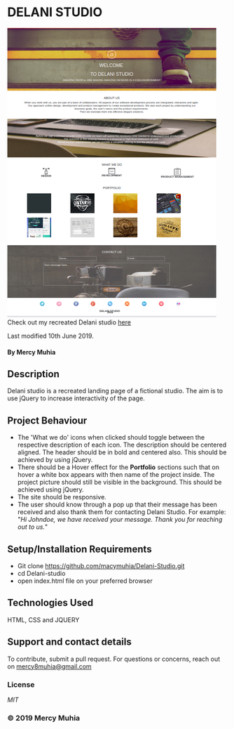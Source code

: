 # DELANI STUDIO
![Portfolio Webpage Screenshot](./images/Delani-screenshot.png)
Check out my recreated Delani studio [here](https://macymuhia.github.io/Delani-studio/)

Last modified 10th June 2019.
#### By **Mercy Muhia**
## Description
Delani studio is a recreated landing page of a fictional studio. The aim is to use jQuery to increase interactivity of the page.
## Project Behaviour
* The 'What we do'  icons when clicked should toggle between the respective description of each icon. The description should be centered aligned. The header should be in bold and centered also. This should be achieved by using jQuery.
* There should be a Hover effect for the **Portfolio** sections such that on hover a white box appears with then name of the project inside. The project picture should still be visible in the background. This should be achieved using jQuery.
* The site should be responsive.
* The user should know through a pop up that their message has been received and also thank them for contacting Delani Studio. For example: "*Hi Johndoe, we have received your message. Thank you for reaching out to us.*"

 
## Setup/Installation Requirements
* Git clone https://github.com/macymuhia/Delani-Studio.git
* cd Delani-studio
* open index.html file on your preferred browser
## Technologies Used
HTML, CSS and JQUERY
## Support and contact details
To contribute, submit a pull request. 
For questions or concerns, reach out on mercy8muhia@gmail.com
### License
*MIT*

### &copy; 2019 Mercy Muhia